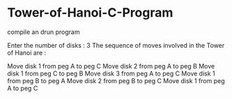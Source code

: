 # Tower-of-Hanoi-C-Program
compile an drun program

Enter the number of disks : 3
The sequence of moves involved in the Tower of Hanoi are :
 
Move disk 1 from peg A to peg C
Move disk 2 from peg A to peg B
Move disk 1 from peg C to peg B
Move disk 3 from peg A to peg C
Move disk 1 from peg B to peg A
Move disk 2 from peg B to peg C
Move disk 1 from peg A to peg C
